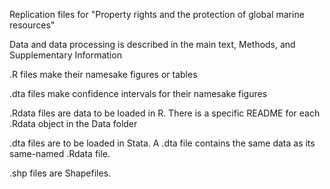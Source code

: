 Replication files for "Property rights and the protection of global marine resources"

Data and data processing is described in the main text, Methods, and Supplementary Information

.R files make their namesake figures or tables

.dta files make confidence intervals for their namesake figures

.Rdata files are data to be loaded in R. There is a specific README for each .Rdata object in the Data folder

.dta files are to be loaded in Stata. A .dta file contains the same data as its same-named .Rdata file.

.shp files are Shapefiles. 
